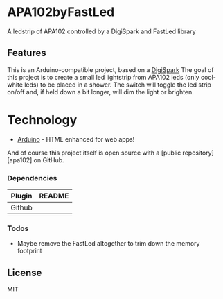 # APA102byFastLed
A ledstrip of APA102 controlled by a DigiSpark and FastLed library

## Features
This is an Arduino-compatible project, based on a [DigiSpark](http://digistump.com/wiki/digispark)
The goal of this project is to create a small led lightstrip from APA102 leds (only cool-white leds) to
be placed in a shower. The switch will toggle the led strip on/off and, if held down a bit longer, will
dim the light or brighten.

# Technology

* [Arduino] - HTML enhanced for web apps!

And of course this project itself is open source with a [public repository][apa102] on GitHub.

### Dependencies

| Plugin | README |
| ------ | ------ |
| Github |        |

### Todos

 - Maybe remove the FastLed altogether to trim down the memory footprint

License
----

MIT

[//]: # (These are reference links used in the body of this note and get stripped out when the markdown processor does its job. There is no need to format nicely because it shouldn't be seen. Thanks SO - http://stackoverflow.com/questions/4823468/store-comments-in-markdown-syntax)

   [Arduino]: <https://arduino.cc>
